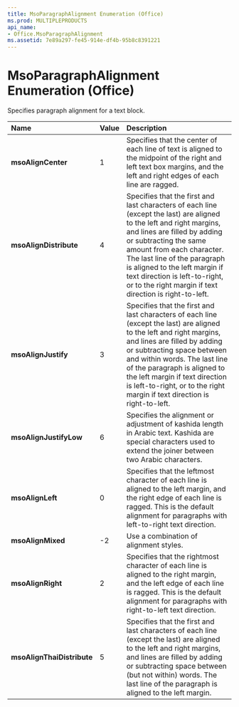 ```yaml
---
title: MsoParagraphAlignment Enumeration (Office)
ms.prod: MULTIPLEPRODUCTS
api_name:
- Office.MsoParagraphAlignment
ms.assetid: 7e89a297-fe45-914e-df4b-95b8c8391221
---
```



# MsoParagraphAlignment Enumeration (Office)

Specifies paragraph alignment for a text block.



|**Name**|**Value**|**Description**|
|:-----|:-----|:-----|
|**msoAlignCenter**|1|Specifies that the center of each line of text is aligned to the midpoint of the right and left text box margins, and the left and right edges of each line are ragged.|
|**msoAlignDistribute**|4|Specifies that the first and last characters of each line (except the last) are aligned to the left and right margins, and lines are filled by adding or subtracting the same amount from each character. The last line of the paragraph is aligned to the left margin if text direction is left-to-right, or to the right margin if text direction is right-to-left.|
|**msoAlignJustify**|3|Specifies that the first and last characters of each line (except the last) are aligned to the left and right margins, and lines are filled by adding or subtracting space between and within words. The last line of the paragraph is aligned to the left margin if text direction is left-to-right, or to the right margin if text direction is right-to-left.|
|**msoAlignJustifyLow**|6|Specifies the alignment or adjustment of kashida length in Arabic text. Kashida are special characters used to extend the joiner between two Arabic characters.|
|**msoAlignLeft**|0|Specifies that the leftmost character of each line is aligned to the left margin, and the right edge of each line is ragged. This is the default alignment for paragraphs with left-to-right text direction.|
|**msoAlignMixed**|-2|Use a combination of alignment styles.|
|**msoAlignRight**|2|Specifies that the rightmost character of each line is aligned to the right margin, and the left edge of each line is ragged. This is the default alignment for paragraphs with right-to-left text direction.|
|**msoAlignThaiDistribute**|5|Specifies that the first and last characters of each line (except the last) are aligned to the left and right margins, and lines are filled by adding or subtracting space between (but not within) words. The last line of the paragraph is aligned to the left margin.|

